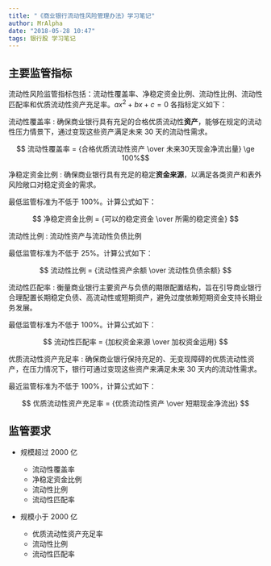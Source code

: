 ```yaml
---
title: "《商业银行流动性风险管理办法》学习笔记"
author: MrAlpha
date: "2018-05-28 10:47"
tags: 银行股 学习笔记
---
```


## 主要监管指标

流动性风险监管指标包括：流动性覆盖率、净稳定资金比例、流动性比例、流动性匹配率和优质流动性资产充足率。$ax^2 + bx + c = 0$ 各指标定义如下：

流动性覆盖率
: 确保商业银行具有充足的合格优质流动性**资产**，能够在规定的流动性压力情景下，通过变现这些资产满足未来 30 天的流动性需求。

$$ 流动性覆盖率 = {合格优质流动性资产 \over 未来30天现金净流出量} \ge 100%$$

净稳定资金比例
: 确保商业银行具有充足的稳定**资金来源**，以满足各类资产和表外风险敞口对稳定资金的需求。

最低监管标准为不低于 100%。计算公式如下：

$$ 净稳定资金比例 = {可以的稳定资金 \over 所需的稳定资金} $$

流动性比例
: 流动性资产与流动性负债比例

最低监管标准为不低于 25%。计算公式如下：

$$ 流动性比例 = {流动性资产余额 \over 流动性负债余额} $$

流动性匹配率
: 衡量商业银行主要资产与负债的期限配置结构，旨在引导商业银行合理配置长期稳定负债、高流动性或短期资产，避免过度依赖短期资金支持长期业务发展。

最低监管标准为不低于 100%。计算公式如下：

$$ 流动性匹配率 = {加权资金来源 \over 加权资金运用} $$

优质流动性资产充足率
: 确保商业银行保持充足的、无变现障碍的优质流动性资产，在压力情况下，银行可通过变现这些资产来满足未来 30 天内的流动性需求。

最近监管标准为不低于 100%，计算公式如下：

$$ 优质流动性资产充足率 = {优质流动性资产 \over 短期现金净流出} $$

## 监管要求

- 规模超过 2000 亿

  + 流动性覆盖率
  + 净稳定资金比例
  + 流动性比例
  + 流动性匹配率

- 规模小于 2000 亿

  + 优质流动性资产充足率
  + 流动性比例
  + 流动性匹配率

